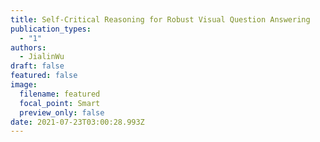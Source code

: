 ```yaml
---
title: Self-Critical Reasoning for Robust Visual Question Answering
publication_types:
  - "1"
authors:
  - JialinWu
draft: false
featured: false
image:
  filename: featured
  focal_point: Smart
  preview_only: false
date: 2021-07-23T03:00:28.993Z
---
```

